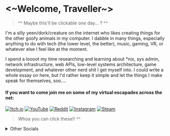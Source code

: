 <h1><~Welcome, Traveller~></h1>
  
>^^ Maybe this'll be clickable one day... ? ^^

I'm a silly yeen/dork/creature on the internet who likes creating things for the other goofy animals in my computer.  I dabble in many things, especially anything to do with tech (the lower level, the better), music, gaming, VR, or whatever else I feel like at the moment.  
  
I spend a loooot my time researching and learning about *nix, sys admin, network infrastructure, web APIs, low-level systems architecture, game development, and whatever other nerd shit I get myself into.  I could write a whole essay on here, but I'd rather keep it simple and let the things I make speak for themselves, soo....
  
#### If you want to come join me on some of my virtual escapades across the net:
  
[![Itch.io](https://img.shields.io/badge/Vividuwu-%23FF0B34.svg?style=for-the-badge&logo=Itch.io&logoColor=white)](https://vividuwu.itch.io/)  [![YouTube](https://img.shields.io/badge/v_i_v_i_d-%23FF0000.svg?style=for-the-badge&logo=YouTube&logoColor=white)](https://www.youtube.com/channel/UCwmMOhPynPfEXxpmMnk4crw)  [![Reddit](https://img.shields.io/badge/u/TheArcticHusky-FF4500?style=for-the-badge&logo=reddit&logoColor=white)](https://reddit.com/u/thearctichusky)  [![Instagram](https://img.shields.io/badge/@vividuwu-%23E4405F.svg?style=for-the-badge&logo=Instagram&logoColor=white)](https://www.instagram.com/vividuwu/) [![Steam](https://img.shields.io/badge/KYЯΛ-000000?style=for-the-badge&logo=steam&logoColor=white)](https://steamcommunity.com/id/queenkyra/) 
>Whoa you can click these!! ^^

<details>
  <summary>Other Socials</summary>
  
- [Twitch](https://www.twitch.tv/vivid_avali)
- [Refsheet](https://refsheet.net/Vivid)
- [FA](https://www.furaffinity.net/user/thearctichusky/)
- [VRChat](https://vrchat.com/home/user/usr_fedd3f2f-ec2c-4cfa-88c8-1ba34dbff219)
- [Spotify](https://open.spotify.com/user/thearctichusky?si=10a2db78766b4bfb)
  
</details>

